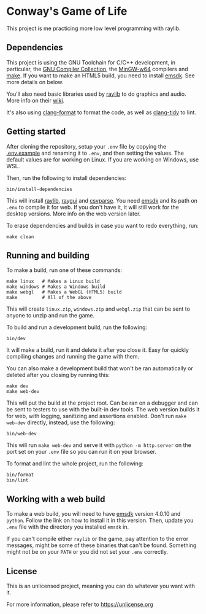 # Conway's Game of Life

This project is me practicing more low level programming with raylib.

## Dependencies

This project is using the GNU Toolchain for C/C++ development, in particular, the [GNU Compiler Collection](https://www.gnu.org/software/gcc), the [MinGW-w64](https://www.mingw-w64.org/) compilers and [make](https://www.gnu.org/software/make). If you want to make an HTML5 build, you need to install [emsdk](https://emscripten.org/docs/getting_started/downloads.html). See more details on below.

You'll also need basic libraries used by [raylib](https://github.com/raysan5/raylib) to do graphics and audio. More info on their [wiki](https://github.com/raysan5/raylib/wiki/Working-on-GNU-Linux).

It's also using [clang-format](https://clang.llvm.org/docs/ClangFormat.html) to format the code, as well as [clang-tidy](https://clang.llvm.org/extra/clang-tidy/) to lint.

## Getting started

After cloning the repository, setup your `.env` file by copying the [.env.example](.env.example) and renaming it to `.env`, and then setting the values. The default values are for working on Linux. If you are working on Windows, use WSL.

Then, run the following to install dependencies:

```console
bin/install-dependencies
```

This will install [raylib](https://github.com/raysan5/raylib), [raygui](https://github.com/raysan5/raygui) and [csvparse](https://github.com/eldskald/csvparse). You need [emsdk](https://emscripten.org/docs/getting_started/downloads.html) and its path on `.env` to compile it for web. If you don't have it, it will still work for the desktop versions. More info on the web version later.

To erase dependencies and builds in case you want to redo everything, run:

```console
make clean
```

## Running and building

To make a build, run one of these commands:

```console
make linux   # Makes a Linux build
make windows # Makes a Windows build
make webgl   # Makes a WebGL (HTML5) build
make         # All of the above
```

This will create `linux.zip`, `windows.zip` and `webgl.zip` that can be sent to anyone to unzip and run the game.

To build and run a development build, run the following:

```console
bin/dev
```

It will make a build, run it and delete it after you close it. Easy for quickly compiling changes and running the game with them.

You can also make a development build that won't be ran automatically or deleted after you closing by running this:

```console
make dev
make web-dev
```

This will put the build at the project root. Can be ran on a debugger and can be sent to testers to use with the built-in dev tools. The web version builds it for web, with logging, sanitizing and assertions enabled. Don't run `make web-dev` directly, instead, use the following:

```console
bin/web-dev
```

This will run `make web-dev` and serve it with `python -m http.server` on the port set on your `.env` file so you can run it on your browser.

To format and lint the whole project, run the following:

```console
bin/format
bin/lint
```

## Working with a web build

To make a web build, you will need to have [emsdk](https://emscripten.org/docs/getting_started/downloads.html) version 4.0.10 and `python`. Follow the link on how to install it in this version. Then, update you `.env` file with the directory you installed `emsdk` in.

If you can't compile either `raylib` or the game, pay attention to the error messages, might be some of these binaries that can't be found. Something might not be on your `PATH` or you did not set your `.env` correctly.

## License

This is an unlicensed project, meaning you can do whatever you want with it.

For more information, please refer to <https://unlicense.org>
